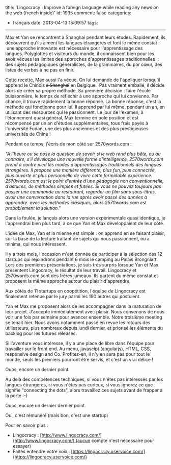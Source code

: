 title: 'Lingocracy : Improve a foreign language while reading any news on the web (french inside)'
id: 1935
comment: false
categories:
  - français
date: 2013-04-13 15:09:57
tags:
---

Max et Yan se rencontrent à Shanghai pendant leurs études. Rapidement, ils découvrent qu'ils aiment les langues étrangères et font le même constat :  une approche innovante est nécessaire pour l'apprentissage des langues. Polyglottes et visiteurs du monde, il connaissent bien pour les avoir vécues les limites des approches d'apprentissages traditionnelles  : des sujets pédagogiques généralistes, de la grammaires, du par cœur, des listes de verbes à ne pas en finir.

Cette recette, Max aussi l'a vécue. On lui demande de l'appliquer lorsqu'il apprend le Chinois <del>à Shanghaï</del> en Belgique.  Pas vraiment emballé, il décide alors de créer sa propre méthode. Sa première décision : faire l'école buissonnière, le temps de réfléchir à une approche qui lui convienne. Par chance, il trouve rapidement la bonne réponse. La bonne réponse, c'est la méthode qui fonctionne pour lui. Il apprend par lui même, pendant un an, en utilisant des ressources qui le passionnent. Le jour de l'examen, à l’étonnement quasi général, Max termine en pole position et est récompensé par un an d'études supplémentaires, tous frais payés à l'université Fudan, une des plus anciennes et des plus prestigieuses universités de Chine !

Pendant ce temps, j'écris de mon côté sur 2570words.com :

_"A l’heure ou se pose la question de savoir si le web rend plus bête, ou au contraire, s’il développe une nouvelle forme d’intelligence, 2570words.com prend à contre pied les modes d’apprentissages traditionnels des langues étrangères. Il propose une manière différente, plus fun, plus connectée, plus ouverte et plus personnelle de vivre cette formidable expérience. 2570words.com est le point d’entrée d’une pédagogie non conventionnelle, d’astuces, de méthodes simples et futées. Si vous ne pouvez toujours pas passer une commande au restaurant, regarder un film sans sous-titres, avoir une conversation dans la rue après avoir <em>passé des années à apprendre  avec les méthodes clasiques, alors 2570words.com est probablement la solution."_</em>

Dans la foulée, je lançais alors une version expérimentale quasi identique, je l'apprendrai bien plus tard, à ce que Yan et Max développaient de leur côté.

L'idée de Max, Yan et la mienne est simple : on apprend en se faisant plaisir, sur la base de la lecture traitant de sujets qui nous passionnent, ou a minima, qui nous intéressent.

Il y a trois mois, l'occasion m'est donnée de participer à la sélection des 12 startups qui rejoindrons pendant 6 mois le camping au Palais Brongniart. Lors des premières présentations, je suis très surpris lorsque Yan et Max présentent Lingocracy, le résultat de leur travail. Lingocracy et 2570words.com sont des frères jumeaux  Ils partent du même constat et proposent la même approche autour du plaisir d'apprendre.

Aux côtés de 11 startups en coopétition, l'équipe de Lingocracy est finalement retenue par le jury parmi les 190 autres qui postulent.

Yan et Max me proposent alors de les accompagner dans la maturation de leur projet. J'accepte immédiatement avec plaisir. Nous convenons de nous voir une fois par semaine pour avancer ensemble. Notre troisième meeting se tenait hier. Nous avons notamment passé en revue les retours des utilisateurs, plus nombreux depuis lundi dernier, et priorisé les éléments du backlog pour les futures releases.

Si l'aventure vous intéresse, il y a une place de libre dans l'équipe pour travailler sur le front end. Au menu, javascipt (angularjs), HTML, CSS, responsive design and Co. Profitez-en, il n'y en aura pas pour tout le monde, seuls les premiers pourront être servis, et c'est un vrai délice !

Oups, encore un dernier point.

Au delà des compétences techniques, si vous n'êtes pas intéressés par les langues étrangères, si vous n'êtes pas curieux, si vous ignorez ce que signifie "connecting the dots", alors travaillez ces sujets avant de frapper à la porte :-)

Oups, encore un dernier dernier point.

Oui, c'est rémunéré (mais bon, c'est une startup)

Pour en savoir plus :

*   Lingocracy : [http://www.lingocracy.com/](http://www.lingocracy.com/) (aucun compte n'est nécessaire pour essayer)
*   Faites entendre votre voix : [https://lingocracy.uservoice.com/](https://lingocracy.uservoice.com/)
&nbsp;

<!--cforms name="Vérification"-->